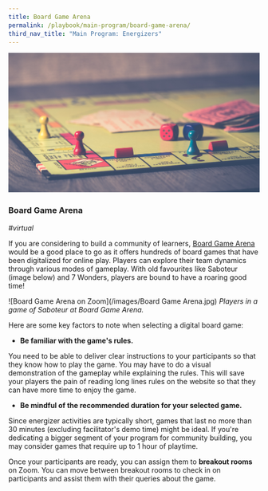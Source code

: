 ```yaml
---
title: Board Game Arena 
permalink: /playbook/main-program/board-game-arena/
third_nav_title: "Main Program: Energizers"
---
```

![Board Game](/images/boardgame.jpg)
### Board Game Arena
*#virtual*


If you are considering to build a community of learners, [Board Game Arena](https://en.boardgamearena.com/) would be a good place to go as it offers hundreds of board games that have been digitalized for online play. Players can explore their team dynamics through various modes of gameplay.  With old favourites like Saboteur (image below) and 7 Wonders, players are bound to have a roaring good time!

![Board Game Arena on Zoom](/images/Board Game Arena.jpg)
*Players in a game of Saboteur at Board Game Arena.*


Here are some key factors to note when selecting a digital board game: 

* **Be familiar with the game's rules.**


You need to be able to deliver clear instructions to your participants so that they know how to play the game. You may have to do a visual demonstration of the gameplay while explaining the rules. This will save your players the pain of reading long lines rules on the website so that they can have more time to enjoy the game. 


* **Be mindful of the recommended duration for your selected game.**


Since energizer activities are typically short, games that last no more than 30 minutes (excluding facilitator's demo time) might be ideal. If you're dedicating a bigger segment of your program for community building, you may consider games that require up to 1 hour of playtime. 

Once your participants are ready, you can assign them to **breakout rooms** on Zoom. You can move between breakout rooms to check in on participants and assist them with their queries about the game. 
